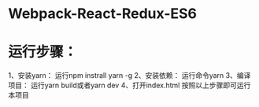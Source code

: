 # Webpack-React-Redux-ES6
# 运行步骤：
1、安装yarn：
    运行npm instrall yarn -g
2、安装依赖：
    运行命令yarn
3、编译项目：
    运行yarn build或者yarn dev
4、打开index.html
按照以上步骤即可运行本项目